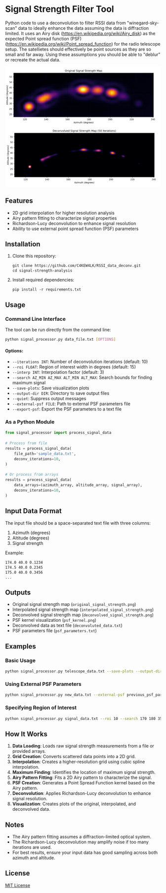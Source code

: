 # Signal Strength Filter Tool

Python code to use a deconvolution to filter RSSI data from "winegard-sky-scan" data to ideally enhance the data assuming the data is diffraction limited. It uses an Airy disk (https://en.wikipedia.org/wiki/Airy_disk) as the expected Point spread function (PSF) (https://en.wikipedia.org/wiki/Point_spread_function) for the radio telescope setup. The satellietes should effectively be point sources as they are so small and far away. Using these assumptions you should be able to "deblur" or recreate the actual data.


![Example before and after](example_data/example_filtered_data.png)

## Features

- 2D grid interpolation for higher resolution analysis
- Airy pattern fitting to characterize signal properties
- Richardson-Lucy deconvolution to enhance signal resolution
- Ability to use external point spread function (PSF) parameters

## Installation

1. Clone this repository:
   ```
   git clone https://github.com/C4KEW4LK/RSSI_data_deconv.git
   cd signal-strength-analysis
   ```

2. Install required dependencies:
   ```
   pip install -r requirements.txt
   ```

## Usage

### Command Line Interface

The tool can be run directly from the command line:

```bash
python signal_processor.py data_file.txt [OPTIONS]
```

#### Options:

- `--iterations INT`: Number of deconvolution iterations (default: 10)
- `--roi FLOAT`: Region of interest width in degrees (default: 15)
- `--interp INT`: Interpolation factor (default: 3)
- `--search AZ_MIN AZ_MAX ALT_MIN ALT_MAX`: Search bounds for finding maximum signal
- `--save-plots`: Save visualization plots
- `--output-dir DIR`: Directory to save output files
- `--quiet`: Suppress output messages
- `--external-psf FILE`: Path to external PSF parameters file
- `--export-psf`: Export the PSF parameters to a text file

### As a Python Module

```python
from signal_processor import process_signal_data

# Process from file
results = process_signal_data(
    file_path='sample_data.txt', 
    deconv_iterations=10, 
)

# Or process from arrays
results = process_signal_data(
    data_arrays=(azimuth_array, altitude_array, signal_array),
    deconv_iterations=10, 
)
```

## Input Data Format

The input file should be a space-separated text file with three columns:
1. Azimuth (degrees)
2. Altitude (degrees)
3. Signal strength

Example:
```
174.0 40.0 0.1234
174.5 40.0 0.2345
175.0 40.0 0.3456
...
```

## Outputs

- Original signal strength map (`original_signal_strength.png`)
- Interpolated signal strength map (`interpolated_signal_strength.png`)
- Deconvolved signal strength map (`deconvolved_signal_strength.png`)
- PSF kernel visualization (`psf_kernel.png`)
- Deconvolved data as text file (`deconvoluted_data.txt`)
- PSF parameters file (`psf_parameters.txt`)

## Examples

### Basic Usage

```bash
python signal_processor.py telescope_data.txt --save-plots --output-dir results
```

### Using External PSF Parameters

```bash
python signal_processor.py new_data.txt --external-psf previous_psf_parameters.txt
```

### Specifying Region of Interest

```bash
python signal_processor.py signal_data.txt --roi 10 --search 170 180 35 45
```

## How It Works

1. **Data Loading**: Loads raw signal strength measurements from a file or provided arrays.
2. **Grid Creation**: Converts scattered data points into a 2D grid.
3. **Interpolation**: Creates a higher-resolution grid using cubic spline interpolation.
4. **Maximum Finding**: Identifies the location of maximum signal strength.
5. **Airy Pattern Fitting**: Fits a 2D Airy pattern to characterize the signal.
6. **PSF Creation**: Generates a Point Spread Function kernel based on the Airy pattern.
7. **Deconvolution**: Applies Richardson-Lucy deconvolution to enhance signal resolution.
8. **Visualization**: Creates plots of the original, interpolated, and deconvolved data.

## Notes

- The Airy pattern fitting assumes a diffraction-limited optical system.
- The Richardson-Lucy deconvolution may amplify noise if too many iterations are used.
- For best results, ensure your input data has good sampling across both azimuth and altitude.

## License

[MIT License](LICENSE)